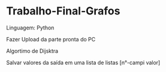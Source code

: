 # Trabalho-Final-Grafos

Linguagem: Python

Fazer Upload da parte pronta do PC

Algortimo de Dijsktra

Salvar valores da saída em uma lista de listas [n°-campi valor]

